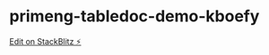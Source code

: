 # primeng-tabledoc-demo-kboefy

[Edit on StackBlitz ⚡️](https://stackblitz.com/edit/primeng-tabledoc-demo-kboefy)